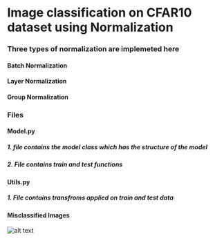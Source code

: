 
# Image classification on CFAR10 dataset using Normalization

### Three types of normalization are implemeted  here
#### Batch Normalization
#### Layer Normalization
#### Group Normalization

### Files

#### Model.py 
##### 1. file contains the model class which has the structure of the model
##### 2. File contains train and test functions

#### Utils.py
##### 1. File contains transfroms applied on train and test data

#### Misclassified Images

![alt text](https://github.com/SpandanPan/ERA_S8_v1/blob/main/image.jpg?raw=true)
